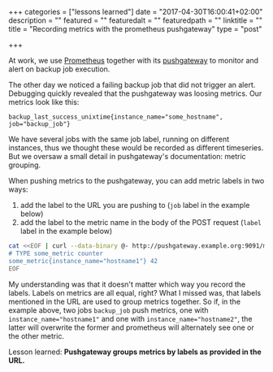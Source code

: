 +++
categories = ["lessons learned"]
date = "2017-04-30T16:00:41+02:00"
description = ""
featured = ""
featuredalt = ""
featuredpath = ""
linktitle = ""
title = "Recording metrics with the prometheus pushgateway"
type = "post"

+++

At work, we use [Prometheus](https://prometheus.io/) together with its
[pushgateway](https://github.com/prometheus/pushgateway) to monitor and alert
on backup job execution.

The other day we noticed a failing backup job that did not trigger an alert.
Debugging quickly revealed that the pushgateway was loosing metrics. Our
metrics look like this:

```
backup_last_success_unixtime{instance_name="some_hostname", job="backup_job"}
```

We have several jobs with the same job label, running on different instances,
thus we thought these would be recorded as different timeseries. But we
oversaw a small detail in pushgateway's documentation: metric grouping.

When pushing metrics to the pushgateway, you can add metric labels in two
ways:

1. add the label to the URL you are pushing to (`job` label in the example
   below)
2. add the label to the metric name in the body of the POST request (`label`
   label in the example below)

```sh
cat <<EOF | curl --data-binary @- http://pushgateway.example.org:9091/metrics/job/backup_job
# TYPE some_metric counter
some_metric{instance_name="hostname1"} 42
EOF
```

My understanding was that it doesn't matter which way you record the labels.
Labels on metrics are all equal, right? What I missed was, that labels
mentioned in the URL are used to group metrics together. So if, in the example
above, two jobs `backup_job` push metrics, one with `instance_name="hostname1"`
and one with `instance_name="hostname2"`, the latter will overwrite the former
and prometheus will alternately see one or the other metric.

Lesson learned: **Pushgateway groups metrics by labels as provided in the URL.**
